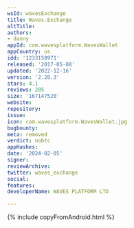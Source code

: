 ```yaml
---
wsId: wavesExchange
title: Waves.Exchange
altTitle: 
authors:
- danny
appId: com.wavesplatform.WavesWallet
appCountry: us
idd: '1233158971'
released: '2017-05-08'
updated: '2022-12-16'
version: '2.28.3'
stars: 4.1
reviews: 205
size: '167147520'
website: 
repository: 
issue: 
icon: com.wavesplatform.WavesWallet.jpg
bugbounty: 
meta: removed
verdict: nobtc
appHashes: 
date: '2024-02-05'
signer: 
reviewArchive: 
twitter: waves_exchange
social: 
features: 
developerName: WAVES PLATFORM LTD

---
```


{% include copyFromAndroid.html %}